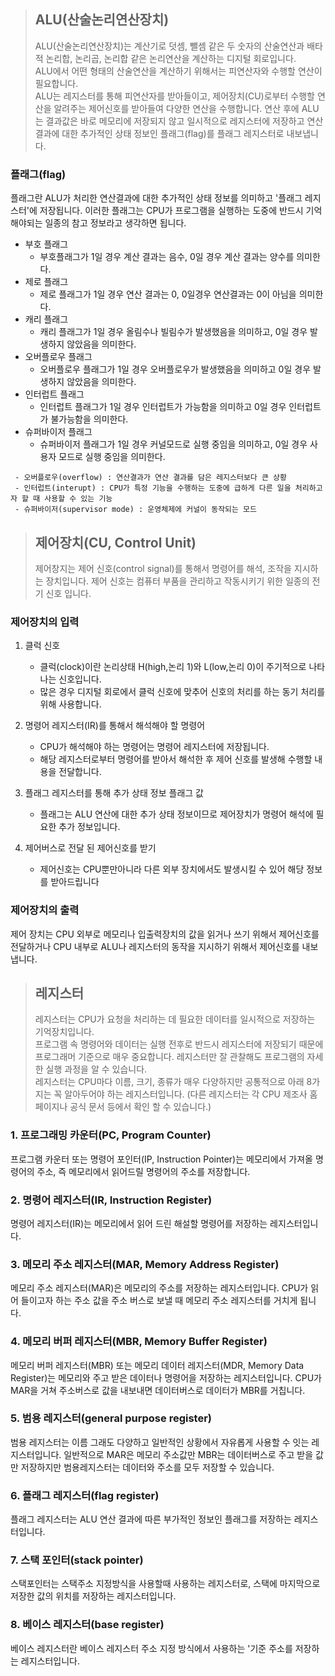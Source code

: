 >   ## ALU(산술논리연산장치)
>   ALU(산술논리연산장치)는 계산기로 덧셈, 뺄셈 같은 두 숫자의 산술연산과 배타적 논리합, 논리곱, 논리합 같은 논리연산을 계산하는 디지털 회로입니다.   
>   ALU에서 어떤 형태의 산술연산을 계산하기 위해서는 피연산자와 수행할 연산이 필요합니다.   
>   ALU는 레지스터를 통해 피연산자를 받아들이고, 제어장치(CU)로부터 수행할 연산을 알려주는 제어신호를 받아들여 다양한 연산을 수행합니다. 연산 후에 ALU는 결과값은 바로 메모리에 저장되지 않고 일시적으로 레지스터에 저장하고 연산결과에 대한 추가적인 상태 정보인 플래그(flag)를 플래그 레지스터로 내보냅니다.

### 플래그(flag)

플래그란 ALU가 처리한 연산결과에 대한 추가적인 상태 정보를 의미하고 '플래그 레지스터'에 저장됩니다. 이러한 플래그는 CPU가 프로그램을 실행하는 도중에 반드시 기억해야되는 일종의 참고 정보라고 생각하면 됩니다.

- 부호 플래그
    -   부호플래그가 1일 경우 계산 결과는 음수, 0일 경우 계산 결과는 양수를 의미한다.
- 제로 플래그	
    -   제로 플래그가 1일 경우 연산 결과는 0, 0일경우 연산결과는 0이 아님을 의미한다.
- 캐리 플래그
    -   캐리 플래그가 1일 경우 올림수나 빌림수가 발생했음을 의미하고, 0일 경우 발생하지 않았음을 의미한다.
- 오버플로우 플래그
    -   오버플로우 플래그가 1일 경우 오버플로우가 발생했음을 의미하고 0일 경우 발생하지 않았음을 의미한다.
-   인터럽트 플래그
    -   인터럽트 플래그가 1일 경우 인터럽트가 가능함을 의미하고 0일 경우 인터럽트가 불가능함을 의미한다.
-   슈퍼바이저 플래그
    -   슈퍼바이저 플래그가 1일 경우 커널모드로 실행 중임을 의미하고, 0일 경우 사용자 모드로 실행 중임을 의미한다.

~~~
 - 오버플로우(overflow) : 연산결과가 연산 결과를 담은 레지스터보다 큰 상황
 - 인터럽트(interupt) : CPU가 특정 기능을 수행하는 도중에 급하게 다른 일을 처리하고자 할 때 사용할 수 있는 기능
 - 슈퍼바이저(supervisor mode) : 운영체제에 커널이 동작되는 모드
~~~

>   ## 제어장치(CU, Control Unit)
>   제어창지는 제어 신호(control signal)를 통해서 명령어를 해석, 조작을 지시하는 장치입니다. 제어 신호는 컴퓨터 부품을 관리하고 작동시키기 위한 일종의 전기 신호 입니다.

### 제어장치의 입력
1. 클럭 신호

    - 클럭(clock)이란 논리상태 H(high,논리 1)와 L(low,논리 0)이 주기적으로 나타나는 신호입니다.
    - 많은 경우 디지털 회로에서 클럭 신호에 맞추어 신호의 처리를 하는 동기 처리를 위해 사용합니다.

2. 명령어 레지스터(IR)를 통해서 해석해야 할 명령어

    - CPU가 해석해야 하는 명령어는 명령어 레지스터에 저장됩니다.
    - 해당 레지스터로부터 명령어를 받아서 해석한 후 제어 신호를 발생해 수행할 내용을 전달합니다.

3. 플래그 레지스터를 통해 추가 상태 정보 플래그 값

    -   플래그는 ALU 연산에 대한 추가 상태 정보이므로 제어장치가 명령어 해석에 필요한 추가 정보입니다.

4. 제어버스로 전달 된 제어신호를 받기

    - 제어신호는 CPU뿐만아니라 다른 외부 장치에서도 발생시킬 수 있어 해당 정보를 받아드립니다

### 제어장치의 출력

제어 장치는 CPU 외부로 메모리나 입출력장치의 값을 읽거나 쓰기 위해서 제어신호를 전달하거나 CPU 내부로 ALU나 레지스터의 동작을 지시하기 위해서 제어신호를 내보냅니다.

>   ## 레지스터
>   레지스터는 CPU가 요청을 처리하는 데 필요한 데이터를 일시적으로 저장하는 기억장치입니다.   
>   프로그램 속 명령어와 데이터는 실행 전후로 반드시 레지스터에 저장되기 때문에 프로그래머 기준으로 매우 중요합니다. 레지스터만 잘 관찰해도 프로그램의 자세한 실행 과정을 알 수 있습니다.   
>   레지스터는 CPU마다 이름, 크기, 종류가 매우 다양하지만 공통적으로 아래 8가지는 꼭 알아두어야 하는 레지스터입니다. (다른 레지스터는 각 CPU 제조사 홈페이지나 공식 문서 등에서 확인 할 수 있습니다.)

### 1. 프로그래밍 카운터(PC, Program Counter)
프로그램 카운터 또는 명령어 포인터(IP, Instruction Pointer)는 메모리에서 가져올 명령어의 주소, 즉 메모리에서 읽어드릴 명령어의 주소를 저장합니다.

### 2. 명령어 레지스터(IR, Instruction Register)
명령어 레지스터(IR)는 메모리에서 읽어 드린 해설할 명령어를 저장하는 레지스터입니다.

### 3. 메모리 주소 레지스터(MAR, Memory Address Register)
메모리 주소 레지스터(MAR)은 메모리의 주소를 저장하는 레지스터입니다. CPU가 읽어 들이고자 하는 주소 값을 주소 버스로 보낼 때 메모리 주소 레지스터를 거치게 됩니다.

### 4. 메모리 버퍼 레지스터(MBR, Memory Buffer Register)
메모리 버퍼 레지스터(MBR) 또는 메모리 데이터 레지스터(MDR, Memory Data Register)는 메모리와 주고 받은 데이터나 명령어을 저장하는 레지스터입니다. CPU가 MAR을 거쳐 주소버스로 값을 내보내면 데이터버스로 데이터가 MBR를 거칩니다.

### 5. 범용 레지스터(general purpose register)
범용 레지스터는 이름 그래도 다양하고 일반적인 상황에서 자유롭게 사용할 수 잇는 레지스터입니다. 일반적으로 MAR은 메모리 주소값만 MBR는 데이터버스로 주고 받을 값만 저장하지만 범용레지스터는 데이터와 주소를 모두 저장할 수 있습니다.

### 6. 플래그 레지스터(flag register)
플래그 레지스터는 ALU 연산 결과에 따른 부가적인 정보인 플래그를 저장하는 레지스터입니다.

### 7. 스택 포인터(stack pointer)
스택포인터는 스택주소 지정방식을 사용할때 사용하는 레지스터로, 스택에 마지막으로 저장한 값의 위치를 저장하는 레지스터입니다.

### 8. 베이스 레지스터(base register)
베이스 레지스터란 베이스 레지스터 주소 지정 방식에서 사용하는 '기준 주소를 저장하는 레지스터입니다.